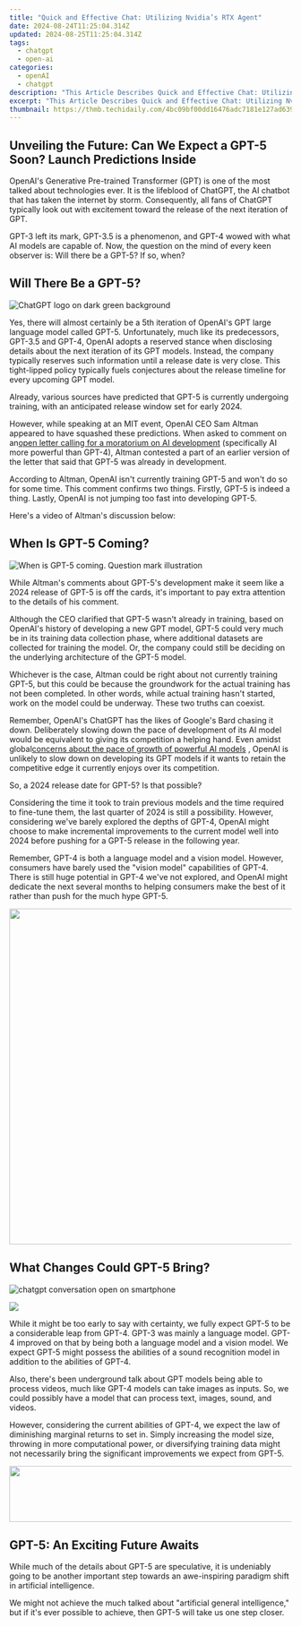 ```yaml
---
title: "Quick and Effective Chat: Utilizing Nvidia’s RTX Agent"
date: 2024-08-24T11:25:04.314Z
updated: 2024-08-25T11:25:04.314Z
tags:
  - chatgpt
  - open-ai
categories:
  - openAI
  - chatgpt
description: "This Article Describes Quick and Effective Chat: Utilizing Nvidia’s RTX Agent"
excerpt: "This Article Describes Quick and Effective Chat: Utilizing Nvidia’s RTX Agent"
thumbnail: https://thmb.techidaily.com/4bc09bf00dd16476adc7181e127ad6390edb7499dd05b4708d5bc6f8d46016ec.png
---
```


## Unveiling the Future: Can We Expect a GPT-5 Soon? Launch Predictions Inside

 OpenAI's Generative Pre-trained Transformer (GPT) is one of the most talked about technologies ever. It is the lifeblood of ChatGPT, the AI chatbot that has taken the internet by storm. Consequently, all fans of ChatGPT typically look out with excitement toward the release of the next iteration of GPT.

 GPT-3 left its mark, GPT-3.5 is a phenomenon, and GPT-4 wowed with what AI models are capable of. Now, the question on the mind of every keen observer is: Will there be a GPT-5? If so, when?

## Will There Be a GPT-5?

![ChatGPT logo on dark green background ](https://static1.makeuseofimages.com/wordpress/wp-content/uploads/2023/04/chatgpt-privacy-risk.jpg)

 Yes, there will almost certainly be a 5th iteration of OpenAI's GPT large language model called GPT-5\. Unfortunately, much like its predecessors, GPT-3.5 and GPT-4, OpenAI adopts a reserved stance when disclosing details about the next iteration of its GPT models. Instead, the company typically reserves such information until a release date is very close. This tight-lipped policy typically fuels conjectures about the release timeline for every upcoming GPT model.

 Already, various sources have predicted that GPT-5 is currently undergoing training, with an anticipated release window set for early 2024.

 However, while speaking at an MIT event, OpenAI CEO Sam Altman appeared to have squashed these predictions. When asked to comment on an[open letter calling for a moratorium on AI development](https://www.makeuseof.com/why-elon-musk-want-to-pause-ai-development/) (specifically AI more powerful than GPT-4), Altman contested a part of an earlier version of the letter that said that GPT-5 was already in development.

 According to Altman, OpenAI isn't currently training GPT-5 and won't do so for some time. This comment confirms two things. Firstly, GPT-5 is indeed a thing. Lastly, OpenAI is not jumping too fast into developing GPT-5.

Here's a video of Altman's discussion below:

## When Is GPT-5 Coming?

![When is GPT-5 coming. Question mark illustration](https://static1.makeuseofimages.com/wordpress/wp-content/uploads/2023/04/pexels-pixabay-356079-1.jpg)

 While Altman's comments about GPT-5's development make it seem like a 2024 release of GPT-5 is off the cards, it's important to pay extra attention to the details of his comment.

 Although the CEO clarified that GPT-5 wasn't already in training, based on OpenAI's history of developing a new GPT model, GPT-5 could very much be in its training data collection phase, where additional datasets are collected for training the model. Or, the company could still be deciding on the underlying architecture of the GPT-5 model.

 Whichever is the case, Altman could be right about not currently training GPT-5, but this could be because the groundwork for the actual training has not been completed. In other words, while actual training hasn't started, work on the model could be underway. These two truths can coexist.

 Remember, OpenAI's ChatGPT has the likes of Google's Bard chasing it down. Deliberately slowing down the pace of development of its AI model would be equivalent to giving its competition a helping hand. Even amidst global[concerns about the pace of growth of powerful AI models](https://www.makeuseof.com/signs-ai-development-is-moving-too-fast/) , OpenAI is unlikely to slow down on developing its GPT models if it wants to retain the competitive edge it currently enjoys over its competition.

So, a 2024 release date for GPT-5? Is that possible?

 Considering the time it took to train previous models and the time required to fine-tune them, the last quarter of 2024 is still a possibility. However, considering we've barely explored the depths of GPT-4, OpenAI might choose to make incremental improvements to the current model well into 2024 before pushing for a GPT-5 release in the following year.

 Remember, GPT-4 is both a language model and a vision model. However, consumers have barely used the "vision model" capabilities of GPT-4\. There is still huge potential in GPT-4 we've not explored, and OpenAI might dedicate the next several months to helping consumers make the best of it rather than push for the much hype GPT-5.

<!-- affiliate ads begin -->
<a href="https://appsumo.8odi.net/c/5597632/2087389/7443" target="_top" id="2087389"><img src="//a.impactradius-go.com/display-ad/7443-2087389" border="0" alt="" width="1200" height="600"/></a><img height="0" width="0" src="https://appsumo.8odi.net/i/5597632/2087389/7443" style="position:absolute;visibility:hidden;" border="0" />
<!-- affiliate ads end -->
## What Changes Could GPT-5 Bring?

![chatgpt conversation open on smartphone](https://static1.makeuseofimages.com/wordpress/wp-content/uploads/2023/04/smartphone-chatgpt-1.jpg)

<!-- affiliate ads begin -->
<a href="https://store.nero.com/order/checkout.php?PRODS=42296985&QTY=1&AFFILIATE=108875&CART=1"><img src="https://secure.avangate.com/images/merchant/9cea886b9f44a3c2df1163730ab64994/products/copy_nero_burning_rom_cart.png" border="0">
</a>
<!-- affiliate ads end -->
 While it might be too early to say with certainty, we fully expect GPT-5 to be a considerable leap from GPT-4\. GPT-3 was mainly a language model. GPT-4 improved on that by being both a language model and a vision model. We expect GPT-5 might possess the abilities of a sound recognition model in addition to the abilities of GPT-4.

 Also, there's been underground talk about GPT models being able to process videos, much like GPT-4 models can take images as inputs. So, we could possibly have a model that can process text, images, sound, and videos.

 However, considering the current abilities of GPT-4, we expect the law of diminishing marginal returns to set in. Simply increasing the model size, throwing in more computational power, or diversifying training data might not necessarily bring the significant improvements we expect from GPT-5.

<!-- affiliate ads begin -->
<a href="https://imp.i110150.net/c/5597632/924299/11305" target="_top" id="924299"><img src="//a.impactradius-go.com/display-ad/11305-924299" border="0" alt="" width="520" height="100"/></a>
<!-- affiliate ads end -->
## GPT-5: An Exciting Future Awaits

 While much of the details about GPT-5 are speculative, it is undeniably going to be another important step towards an awe-inspiring paradigm shift in artificial intelligence.

 We might not achieve the much talked about "artificial general intelligence," but if it's ever possible to achieve, then GPT-5 will take us one step closer.


<ins class="adsbygoogle"
     style="display:block"
     data-ad-format="autorelaxed"
     data-ad-client="ca-pub-7571918770474297"
     data-ad-slot="1223367746"></ins>



<ins class="adsbygoogle"
     style="display:block"
     data-ad-client="ca-pub-7571918770474297"
     data-ad-slot="8358498916"
     data-ad-format="auto"
     data-full-width-responsive="true"></ins>


